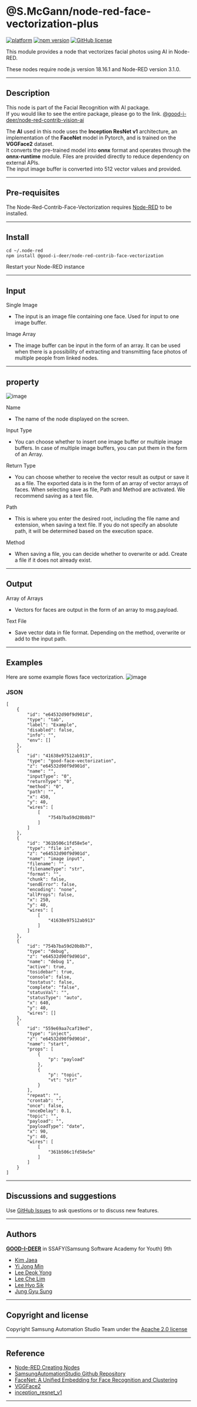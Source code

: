 # @S.McGann/node-red-face-vectorization-plus

[![platform](https://img.shields.io/badge/platform-Node--RED-red)](https://nodered.org)
[![npm version](https://badge.fury.io/js/@good-i-deer%2Fnode-red-contrib-face-vectorization.svg)](https://badge.fury.io/js/@good-i-deer%2Fnode-red-contrib-face-vectorization)
[![GitHub license](https://img.shields.io/github/license/GOOD-I-DEER/node-red-contrib-face-vectorization)](https://github.com/GOOD-I-DEER/node-red-contrib-face-vectorization/blob/main/LICENSE)

This module provides a node that vectorizes facial photos using AI in Node-RED.

These nodes require node.js version 18.16.1 and Node-RED version 3.1.0.

<hr>

## Description

This node is part of the Facial Recognition with AI package.  
If you would like to see the entire package, please go to the link.
[@good-i-deer/node-red-contrib-vision-ai](https://www.npmjs.com/package/@good-i-deer/node-red-contrib-vision-ai)

The **AI** used in this node uses the **Inception ResNet v1** architecture, an implementation of the **FaceNet** model in Pytorch, and is trained on the **VGGFace2** dataset.  
It converts the pre-trained model into **onnx** format and operates through the **onnx-runtime** module. Files are provided directly to reduce dependency on external APIs.  
The input image buffer is converted into 512 vector values and provided.

<hr>

## Pre-requisites

The Node-Red-Contrib-Face-Vectorization requires [Node-RED](https://nodered.org) to be installed.

<hr>

## Install

```
cd ~/.node-red
npm install @good-i-deer/node-red-contrib-face-vectorization
```

Restart your Node-RED instance

<hr>

## Input

Single Image

- The input is an image file containing one face. Used for input to one image buffer.

Image Array

- The image buffer can be input in the form of an array. It can be used when there is a possibility of extracting and transmitting face photos of multiple people from linked nodes.
<hr>

## property

![image](https://github.com/GOOD-I-DEER/node-red-contrib-face-vectorization/assets/112360329/004b2539-aaaf-4b77-83fd-c80c02aa79db)

Name

- The name of the node displayed on the screen.

Input Type

- You can choose whether to insert one image buffer or multiple image buffers. In case of multiple image buffers, you can put them in the form of an Array.

Return Type

- You can choose whether to receive the vector result as output or save it as a file. The exported data is in the form of an array of vector arrays of faces. When selecting save as file, Path and Method are activated. We recommend saving as a text file.

Path

- This is where you enter the desired root, including the file name and extension, when saving a text file. If you do not specify an absolute path, it will be determined based on the execution space.

Method

- When saving a file, you can decide whether to overwrite or add. Create a file if it does not already exist.
<hr>

## Output

Array of Arrays

- Vectors for faces are output in the form of an array to msg.payload.

Text File

- Save vector data in file format. Depending on the method, overwrite or add to the input path.
<hr>

## Examples

Here are some example flows face vectorization.
![image](https://github.com/GOOD-I-DEER/node-red-contrib-face-vectorization/assets/112360329/99ba056e-e104-417c-ba4c-9a94747d65da)

### JSON

```
[
    {
        "id": "e64532d90f9d901d",
        "type": "tab",
        "label": "Example",
        "disabled": false,
        "info": "",
        "env": []
    },
    {
        "id": "41638e97512ab913",
        "type": "good-face-vectorization",
        "z": "e64532d90f9d901d",
        "name": "",
        "inputType": "0",
        "returnType": "0",
        "method": "0",
        "path": "",
        "x": 450,
        "y": 40,
        "wires": [
            [
                "754b7ba59d20b8b7"
            ]
        ]
    },
    {
        "id": "361b506c1fd58e5e",
        "type": "file in",
        "z": "e64532d90f9d901d",
        "name": "image input",
        "filename": "",
        "filenameType": "str",
        "format": "",
        "chunk": false,
        "sendError": false,
        "encoding": "none",
        "allProps": false,
        "x": 250,
        "y": 40,
        "wires": [
            [
                "41638e97512ab913"
            ]
        ]
    },
    {
        "id": "754b7ba59d20b8b7",
        "type": "debug",
        "z": "e64532d90f9d901d",
        "name": "debug 1",
        "active": true,
        "tosidebar": true,
        "console": false,
        "tostatus": false,
        "complete": "false",
        "statusVal": "",
        "statusType": "auto",
        "x": 640,
        "y": 40,
        "wires": []
    },
    {
        "id": "559e69aa7caf19ed",
        "type": "inject",
        "z": "e64532d90f9d901d",
        "name": "start",
        "props": [
            {
                "p": "payload"
            },
            {
                "p": "topic",
                "vt": "str"
            }
        ],
        "repeat": "",
        "crontab": "",
        "once": false,
        "onceDelay": 0.1,
        "topic": "",
        "payload": "",
        "payloadType": "date",
        "x": 90,
        "y": 40,
        "wires": [
            [
                "361b506c1fd58e5e"
            ]
        ]
    }
]
```

<hr>

## Discussions and suggestions

Use [GitHub Issues](https://github.com/GOOD-I-DEER/node-red-contrib-face-vectorization/issues) to ask questions or to discuss new features.

<hr>

## Authors

[**GOOD-I-DEER**](https://github.com/GOOD-I-DEER) in SSAFY(Samsung Software Academy for Youth) 9th

- [Kim Jaea](https://github.com/kimjaea)
- [Yi Jong Min](https://github.com/chickennight)
- [Lee Deok Yong](https://github.com/Gitgloo)
- [Lee Che Lim](https://github.com/leecr1215)
- [Lee Hyo Sik](https://github.com/hy06ix)
- [Jung Gyu Sung](https://github.com/ramaking)
<hr>

## Copyright and license

Copyright Samsung Automation Studio Team under the [Apache 2.0 license](https://www.apache.org/licenses/LICENSE-2.0)

<hr>

## Reference

- [Node-RED Creating Nodes](https://nodered.org/docs/creating-nodes/)
- [SamsungAutomationStudio Github Repository](https://github.com/Samsung/SamsungAutomationStudio)
- [FaceNet: A Unified Embedding for Face Recognition and Clustering](https://www.cv-foundation.org/openaccess/content_cvpr_2015/papers/Schroff_FaceNet_A_Unified_2015_CVPR_paper.pdf)
- [VGGFace2](https://paperswithcode.com/dataset/vggface2-1)
- [inception_resnet_v1](https://github.com/timesler/facenet-pytorch/blob/master/models/inception_resnet_v1.py)
<hr>
